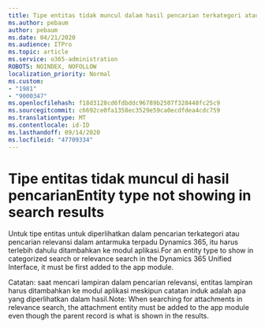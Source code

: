 ```yaml
---
title: Tipe entitas tidak muncul dalam hasil pencarian terkategori atau relevansi dalam antarmuka terpadu Dynamics 365
ms.author: pebaum
author: pebaum
ms.date: 04/21/2020
ms.audience: ITPro
ms.topic: article
ms.service: o365-administration
ROBOTS: NOINDEX, NOFOLLOW
localization_priority: Normal
ms.custom:
- "1981"
- "9000347"
ms.openlocfilehash: f18d3128cd6fdbddc96789b2507f328448fc25c9
ms.sourcegitcommit: c6692ce0fa1358ec3529e59ca0ecdfdea4cdc759
ms.translationtype: MT
ms.contentlocale: id-ID
ms.lasthandoff: 09/14/2020
ms.locfileid: "47709334"
---
```

# <a name="entity-type-not-showing-in-search-results"></a><span data-ttu-id="3a214-102">Tipe entitas tidak muncul di hasil pencarian</span><span class="sxs-lookup"><span data-stu-id="3a214-102">Entity type not showing in search results</span></span>

<span data-ttu-id="3a214-103">Untuk tipe entitas untuk diperlihatkan dalam pencarian terkategori atau pencarian relevansi dalam antarmuka terpadu Dynamics 365, itu harus terlebih dahulu ditambahkan ke modul aplikasi.</span><span class="sxs-lookup"><span data-stu-id="3a214-103">For an entity type to show in categorized search or relevance search in the Dynamics 365 Unified Interface, it must be first added to the app module.</span></span>

<span data-ttu-id="3a214-104">Catatan: saat mencari lampiran dalam pencarian relevansi, entitas lampiran harus ditambahkan ke modul aplikasi meskipun catatan induk adalah apa yang diperlihatkan dalam hasil.</span><span class="sxs-lookup"><span data-stu-id="3a214-104">Note: When searching for attachments in relevance search, the attachment entity must be added to the app module even though the parent record is what is shown in the results.</span></span>
